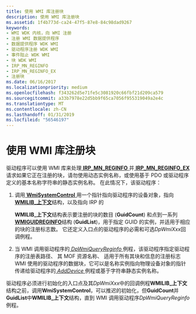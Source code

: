 ```yaml
---
title: 使用 WMI 库注册块
description: 使用 WMI 库注册块
ms.assetid: 1f4b773d-ca24-47f5-87e8-84c98dad9267
keywords:
- WMI WDK 内核，向 WMI 注册
- 注册 WMI 数据提供程序
- 数据提供程序 WDK WMI
- 驱动程序注册 WDK WMI
- 事件阻止 WDK WMI
- 块 WDK WMI
- IRP_MN_REGINFO
- IRP_MN_REGINFO_EX
- 注册块
ms.date: 06/16/2017
ms.localizationpriority: medium
ms.openlocfilehash: f343262d5e71fe5c3081920c66fbf21d209ca579
ms.sourcegitcommit: a33b7978e22d5bb9f65ca7056f955319049a2e4c
ms.translationtype: MT
ms.contentlocale: zh-CN
ms.lasthandoff: 01/31/2019
ms.locfileid: "56546197"
---
```

# <a name="using-the-wmi-library-to-register-blocks"></a>使用 WMI 库注册块





驱动程序可以使用 WMI 库来处理[ **IRP\_MN\_REGINFO** ](https://msdn.microsoft.com/library/windows/hardware/ff551731)并[ **IRP\_MN\_REGINFO\_EX** ](https://msdn.microsoft.com/library/windows/hardware/ff551734)请求如果它正在注册的块，请勿使用动态实例名称，或使用基于 PDO 或驱动程序定义的基本名称字符串的静态实例名称。 在此情况下，该驱动程序：

1.  调用[ **WmiSystemControl** ](https://msdn.microsoft.com/library/windows/hardware/ff565834)用一个指针指向驱动程序的设备对象，指向[ **WMILIB\_上下文**](https://msdn.microsoft.com/library/windows/hardware/ff565813)结构，以及指向 IRP 的

    **WMILIB\_上下文**结构表示要注册的块的数目 (**GuidCount**) 和点到一系列[ **WMIGUIDREGINFO**](https://msdn.microsoft.com/library/windows/hardware/ff565811)结构 (**GuidList**)，用于指定 GUID 的实例，并适用于相应的块的注册标志数。 它还定义入口点的驱动程序的必需和可选*DpWmiXxx*回调例程。

2.  当 WMI 调用驱动程序的[ *DpWmiQueryReginfo* ](https://msdn.microsoft.com/library/windows/hardware/ff544097)例程，该驱动程序指定驱动程序的注册表路径、 其 MOF 资源名称、 适用于所有其块和信息的注册标志WMI 使用的驱动程序的数据块，它可以是名称实例指向物理设备对象的指针传递给驱动程序的[ *AddDevice* ](https://msdn.microsoft.com/library/windows/hardware/ff540521)例程或基于字符串静态实例名称。

驱动程序必须进行初始化的入口点及其*DpWmiXxx*中的回调例程**WMILIB\_上下文**结构之前，调用**WmiSystemControl**，可以推迟的初始化，但**GuidCount**并**GuidList**中**WMILIB\_上下文**结构，直到 WMI 调用驱动程序*DpWmiQueryReginfo*例程。

 

 





